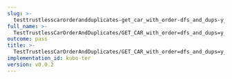 ```yaml
---
slug: >-
  testtrustlesscarorderandduplicates-get_car_with_order-dfs_and_dups-y_of_unixfs_directory_with_duplicate_files
full_name: >-
  TestTrustlessCarOrderAndDuplicates/GET_CAR_with_order=dfs_and_dups=y_of_UnixFS_Directory_With_Duplicate_Files
outcome: pass
title: >-
  TestTrustlessCarOrderAndDuplicates/GET_CAR_with_order=dfs_and_dups=y_of_UnixFS_Directory_With_Duplicate_Files
implementation_id: kubo-ter
version: v0.0.2
---
```


